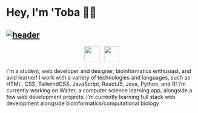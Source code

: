 # Hey, I'm 'Toba 👋🏽


## [![header](https://i.imgur.com/DVhff67.png)](https://tobaojo.com) 


<!-- <p align="center">
  <a href="https://tobaojo.com"> <img src="https://i.imgur.com/ilutSjT.png"></a>&nbsp;&nbsp;
</p> -->

<p align="center">
  <a href="https://tobaojo.com"><img height="40" src="https://i.imgur.com/6NGCVuk.png"></a>&nbsp;&nbsp;
  <a href="https://www.linkedin.com/in/toba-ojo/"><img height="40" src="https://i.imgur.com/mg7Rj32.png"></a>
</p>



I'm a student, web developer and designer, bioinformatics enthusiast, and avid learner!
I work with a variety of technologies and languages, such as HTML, CSS, TailwindCSS, JavaScript, ReactJS, Java, Python, and R!
I’m currently working on Walter, a computer science learning app, alongside a few web development projects. I’m currently learning full stack web development alongside bioinformatics/computational biology

